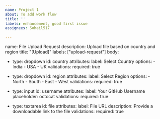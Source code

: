 ```yaml
---
name: Project 1
about: To add work flow
title: ''
labels: enhancement, good first issue
assignees: Sohail517

---
```


name: File Upload Request
description: Upload file based on country and region
title: "[Upload]"
labels: ["upload-request"]
body:
  - type: dropdown
    id: country
    attributes:
      label: Select Country
      options:
        - India
        - USA
        - UK
    validations:
      required: true

  - type: dropdown
    id: region
    attributes:
      label: Select Region
      options:
        - North
        - South
        - East
        - West
    validations:
      required: true

  - type: input
    id: username
    attributes:
      label: Your GitHub Username
      placeholder: octocat
    validations:
      required: true

  - type: textarea
    id: file
    attributes:
      label: File URL
      description: Provide a downloadable link to the file
    validations:
      required: true
